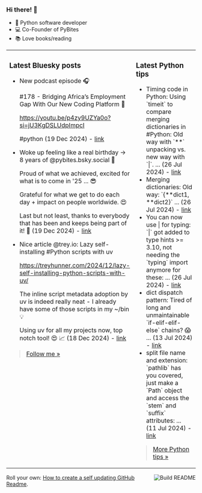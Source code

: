### Hi there! 👋

- 🐍 Python software developer
- 💻 Co-Founder of PyBites
- 📚 Love books/reading

<table><tr><td valign="top" width="50%">

### Latest Bluesky posts

<ul>

  <li>
    New podcast episode 🎧

#178 - Bridging Africa’s Employment Gap With Our New Coding Platform 🎉 

https://youtu.be/p4zy9UZYa0o?si=jU3KgDSLUdpImpcI 

#python (19 Dec 2024) - <a href="https://bsky.app/profile/bbelderbos.bsky.social/post/3ldo2xompk22w" target="_blank">link</a>
  </li>

  <li>
    Woke up feeling like a real birthday -> 8 years of @pybites.bsky.social 🥳

Proud of what we achieved, excited for what is to come in '25 ... 😎

Grateful for what we get to do each day + impact on people worldwide. 😍

Last but not least, thanks to everybody that has been and keeps being part of it! 🙏 (19 Dec 2024) - <a href="https://bsky.app/profile/bbelderbos.bsky.social/post/3ldnwhzd4rk2f" target="_blank">link</a>
  </li>

  <li>
    Nice article @trey.io: Lazy self-installing #Python scripts with uv

https://treyhunner.com/2024/12/lazy-self-installing-python-scripts-with-uv/

The inline script metadata adoption by uv is indeed really neat - I already have some of those scripts in my ~/bin 💡

Using uv for all my projects now, top notch tool! 😍 📈 (18 Dec 2024) - <a href="https://bsky.app/profile/bbelderbos.bsky.social/post/3ldkzd2nf4c2l" target="_blank">link</a>
  </li>

</ul>

> <a href="https://bsky.app/profile/bbelderbos.bsky.social" target="_blank">Follow me &raquo;</a>


</td><td valign="top" width="50%">

### Latest Python tips

<ul>

  <li>
    Timing code in Python: Using `timeit` to compare merging dictionaries in #Python: Old way with `**` unpacking vs. new way with `|`. ... (26 Jul 2024) - <a href="https://github.com/bbelderbos/bobcodesit/blob/main/notes/20240726111622.md" target="_blank">link</a>
  </li>

  <li>
    Merging dictionaries: Old way: `{**dict1, **dict2}` ... (26 Jul 2024) - <a href="https://github.com/bbelderbos/bobcodesit/blob/main/notes/20240726111507.md" target="_blank">link</a>
  </li>

  <li>
    You can now use | for typing: `|` got added to type hints >= 3.10, not needing the `typing` import anymore for these: ... (26 Jul 2024) - <a href="https://github.com/bbelderbos/bobcodesit/blob/main/notes/20240726111223.md" target="_blank">link</a>
  </li>

  <li>
    dict dispatch pattern: Tired of long and unmaintainable `if-elif-elif-else` chains? 😱 ... (13 Jul 2024) - <a href="https://github.com/bbelderbos/bobcodesit/blob/main/notes/20240713105037.md" target="_blank">link</a>
  </li>

  <li>
    split file name and extension: `pathlib` has you covered, just make a `Path` object and access the `stem` and `suffix` attributes: ... (11 Jul 2024) - <a href="https://github.com/bbelderbos/bobcodesit/blob/main/notes/20240711112258.md" target="_blank">link</a>
  </li>

</ul>

> <a href="https://github.com/bbelderbos/bobcodesit" target="_blank">More Python tips &raquo;</a>

</td>
</tr></table>

<a href="https://github.com/bbelderbos/bbelderbos/actions" target="_blank"><img src="https://github.com/bbelderbos/bbelderbos/workflows/Daily%20Update/badge.svg" align="right" alt="Build README"></a>Roll your own: <a href="https://pybit.es/articles/how-to-create-a-self-updating-github-readme/" target="_blank">How to create a self updating GitHub Readme</a>.